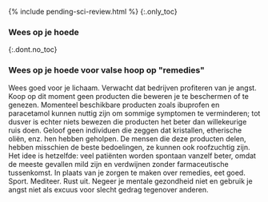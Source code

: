 
{% include pending-sci-review.html %}
{:.only_toc} 
 ### Wees op je hoede 

 {:.dont.no_toc} 
 ### Wees op je hoede voor valse hoop op "remedies" 

Wees goed voor je lichaam. Verwacht dat bedrijven profiteren van je angst. Koop op dit moment geen producten die beweren je te beschermen of te genezen. Momenteel beschikbare producten zoals ibuprofen en paracetamol kunnen nuttig zijn om sommige symptomen te verminderen; tot dusver is echter niets bewezen die producten het beter dan willekeurige ruis doen. Geloof geen individuen die zeggen dat kristallen, etherische oliën, enz. hen hebben geholpen. De mensen die deze producten delen, hebben misschien de beste bedoelingen, ze kunnen ook roofzuchtig zijn. Het idee is hetzelfde: veel patiënten worden spontaan vanzelf beter, omdat de meeste gevallen mild zijn en verdwijnen zonder farmaceutische tussenkomst. In plaats van je zorgen te maken over remedies, eet goed. Sport. Mediteer. Rust uit. Negeer je mentale gezondheid niet en gebruik je angst niet als excuus voor slecht gedrag tegenover anderen. 
